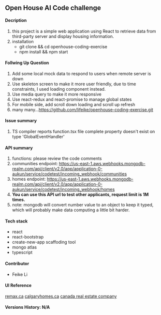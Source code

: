 ## Open House AI Code challenge

#### Decription

1. this project is a simple web application using React to retrieve data from third-party server and display housing information.
2. installation
   - git clone && cd openhouse-coding-exercise
   - npm install && npm start

#### Follwing Up Question

1. Add some local mock data to respond to users when remote server is down
2. Use skeleton screen to make it more user friendly, due to time constraints, I used loading component instead.
3. Use media query to make it more responsive
4. Use react-redux and react-promise to manage global states
5. For mobile side, add scroll down loading and scroll up refresh
6. many many...https://github.com/lifeike/openhouse-coding-exercise.git

#### Issue summary

1. TS compiler reports function.tsx file complete property doesn't exist on type 'GlobalEventHandler'

#### API summary

1. functions: please review the code comments
2. communities endpoint: https://us-east-1.aws.webhooks.mongodb-realm.com/api/client/v2.0/app/application-0-aukun/service/codetest/incoming_webhook/communities
3. homes endpoint: https://us-east-1.aws.webhooks.mongodb-realm.com/api/client/v2.0/app/application-0-aukun/service/codetest/incoming_webhook/homes
4. **You can use this API url to test other applicants, request limit is 1M times.**
5. note: mongodb will convert number value to an object to keep it typed, which will probably make data computing a little bit harder.

#### Tech stack

- react
- react-bootstrap
- create-new-app scaffoding tool
- mongo atlas
- typescript

#### Contributor

- Feike Li

#### UI Reference

[remax.ca](https://www.remax.ca/ab/calgary-real-estate?v=1)
[calgaryhomes.ca](https://calgaryhomes.ca/city-centre-calgary-real-estate.php)
[canada real estate company](https://www.royallepage.ca/en/ab/calgary/properties/)

#### Versions History: N/A
